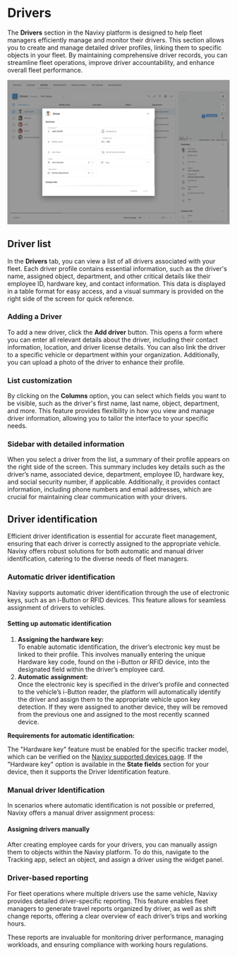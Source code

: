 # Drivers

The **Drivers** section in the Navixy platform is designed to help fleet managers efficiently manage and monitor their drivers. This section allows you to create and manage detailed driver profiles, linking them to specific objects in your fleet. By maintaining comprehensive driver records, you can streamline fleet operations, improve driver accountability, and enhance overall fleet performance.

![](../../user-guide/fleet-management/attachments/image-20240814-180004.png)

## Driver list

In the **Drivers** tab, you can view a list of all drivers associated with your fleet. Each driver profile contains essential information, such as the driver's name, assigned object, department, and other critical details like their employee ID, hardware key, and contact information. This data is displayed in a table format for easy access, and a visual summary is provided on the right side of the screen for quick reference.

### Adding a Driver

To add a new driver, click the **Add driver** button. This opens a form where you can enter all relevant details about the driver, including their contact information, location, and driver license details. You can also link the driver to a specific vehicle or department within your organization. Additionally, you can upload a photo of the driver to enhance their profile.

### List customization

By clicking on the **Columns** option, you can select which fields you want to be visible, such as the driver's first name, last name, object, department, and more. This feature provides flexibility in how you view and manage driver information, allowing you to tailor the interface to your specific needs.

### Sidebar with detailed information

When you select a driver from the list, a summary of their profile appears on the right side of the screen. This summary includes key details such as the driver’s name, associated device, department, employee ID, hardware key, and social security number, if applicable. Additionally, it provides contact information, including phone numbers and email addresses, which are crucial for maintaining clear communication with your drivers.

## Driver identification

Efficient driver identification is essential for accurate fleet management, ensuring that each driver is correctly assigned to the appropriate vehicle. Navixy offers robust solutions for both automatic and manual driver identification, catering to the diverse needs of fleet managers.

### Automatic driver identification

Navixy supports automatic driver identification through the use of electronic keys, such as an i-Button or RFID devices. This feature allows for seamless assignment of drivers to vehicles.

#### **Setting up automatic identification**

1. **Assigning the hardware key:**\
   To enable automatic identification, the driver’s electronic key must be linked to their profile. This involves manually entering the unique Hardware key code, found on the i-Button or RFID device, into the designated field within the driver’s employee card.
2. **Automatic assignment:**\
   Once the electronic key is specified in the driver’s profile and connected to the vehicle’s i-Button reader, the platform will automatically identify the driver and assign them to the appropriate vehicle upon key detection. If they were assigned to another device, they will be removed from the previous one and assigned to the most recently scanned device.

**Requirements for automatic identification:**

The "Hardware key" feature must be enabled for the specific tracker model, which can be verified on the [Navixy supported devices page](https://www.navixy.com/devices/). If the "Hardware key" option is available in the **State fields** section for your device, then it supports the Driver Identification feature.

### Manual driver Identification

In scenarios where automatic identification is not possible or preferred, Navixy offers a manual driver assignment process:

#### Assigning drivers manually

After creating employee cards for your drivers, you can manually assign them to objects within the Navixy platform. To do this, navigate to the Tracking app, select an object, and assign a driver using the widget panel.

### Driver-based reporting

For fleet operations where multiple drivers use the same vehicle, Navixy provides detailed driver-specific reporting. This feature enables fleet managers to generate travel reports organized by driver, as well as shift change reports, offering a clear overview of each driver’s trips and working hours.

These reports are invaluable for monitoring driver performance, managing workloads, and ensuring compliance with working hours regulations.

